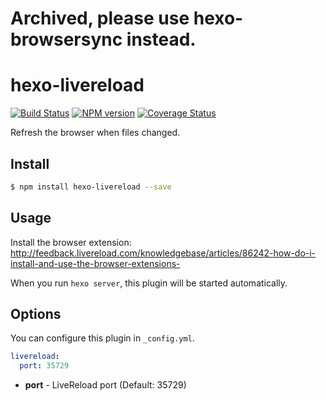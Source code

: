 # Archived, please use hexo-browsersync instead.

# hexo-livereload

[![Build Status](https://travis-ci.org/hexojs/hexo-livereload.svg?branch=master)](https://travis-ci.org/hexojs/hexo-livereload)  [![NPM version](https://badge.fury.io/js/hexo-livereload.svg)](http://badge.fury.io/js/hexo-livereload) [![Coverage Status](https://img.shields.io/coveralls/hexojs/hexo-livereload.svg)](https://coveralls.io/r/hexojs/hexo-livereload?branch=master)

Refresh the browser when files changed.

## Install

``` bash
$ npm install hexo-livereload --save
```

## Usage

Install the browser extension: <http://feedback.livereload.com/knowledgebase/articles/86242-how-do-i-install-and-use-the-browser-extensions->

When you run `hexo server`, this plugin will be started automatically.

## Options

You can configure this plugin in `_config.yml`.

``` yaml
livereload:
  port: 35729
```

- **port** - LiveReload port (Default: 35729)

[npm-badge]: https://badge.fury.io/js/hexo-broken-link-checker.svg
[npm-url]: https://badge.fury.io/js/hexo-broken-link-checker
